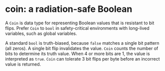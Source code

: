 # coin: a radiation-safe Boolean

A `Coin` is data type for representing Boolean values that is resistant to bit
flips. Prefer `Coin` to `bool` in safety-critical environments with long-lived
variables, such as global variables.

A standard `bool` is truth-biased, because `false` matches a single bit pattern
(all zeros). A single bit flip invalidates the value.  `Coin` counts the number
of bits to determine its truth value.  When 4 or more bits are 1, the value is
interpreted as `true`. `Coin` can tolerate 3 bit flips per byte before an
incorrect value is returned.
